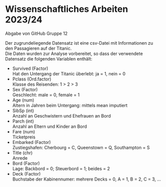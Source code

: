 # Wissenschaftliches Arbeiten 2023/24
Abgabe von GitHub Gruppe 12

Der zugrundeliegende Datensatz ist eine csv-Datei mit Informationen zu den Passagieren auf der Titanic.  
Die Daten wurden zur Analyse vorbereitet, so dass der verwendete Datensatz die folgenden Variablen enthält: 

- Survived (Factor)  
Hat den Untergang der Titanic überlebt: ja = 1, nein = 0
- Pclass (Ord.factor)  
Klasse des Reisenden: 1 > 2 > 3 
- Sex (Factor)  
Geschlecht: male = 0, female = 1
- Age (num)        
Altern in Jahren beim Untergang: mittels mean imputiert
- SibSp (int)        
Anzahl an Geschwistern und Ehefrauen an Bord
- Parch (int)        
Anzahl an Eltern und Kinder an Bord
- Fare (num)  
Ticketpreis
- Embarked (Factor)     
Zustiegshafen: Cherbourg = C, Queenstown = Q, Southampton = S
- Title (chr)        
Anrede
- Bord (Factor)        
Lage: Backbord = 0; Steuerbord = 1; beides = 2
- Deck (Factor)        
Buchstabe der Kabinennumer: mehrere Decks = 0, A = 1, B = 2, C = 3, ...
